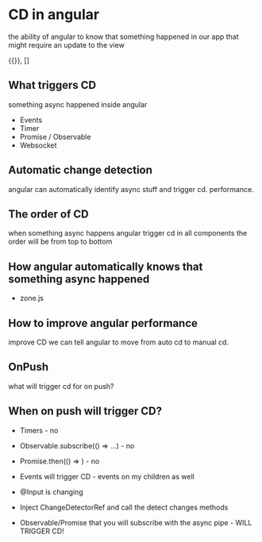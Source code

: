 # CD in angular

the ability of angular to know that something happened in our app that might require
an update to the view

{{}}, []

## What triggers CD

something async happened inside angular
  - Events
  - Timer
  - Promise / Observable
  - Websocket


## Automatic change detection

angular can automatically identify async stuff and trigger cd.
performance.

## The order of CD

when something async happens
angular trigger cd in all components
the order will be from top to bottom

## How angular automatically knows that something async happened

- zone.js

## How to improve angular performance 

improve CD
we can tell angular to move from auto cd to manual cd.

## OnPush

what will trigger cd for on push?

## When on push will trigger CD?

- Timers - no
- Observable.subscribe(() => ...) - no
- Promise.then(() => ) - no


- Events will trigger CD - events on my children as well
- @Input is changing
- Inject ChangeDetectorRef and call the detect changes methods
- Observable/Promise that you will subscribe with the async pipe - WILL TRIGGER CD!



